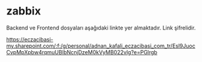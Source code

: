 # zabbix

Backend ve Frontend dosyaları aşağıdaki linkte yer almaktadır. Link şifrelidir.

https://eczacibasi-my.sharepoint.com/:f:/g/personal/adnan_kafali_eczacibasi_com_tr/Esl9JuocCvpMpXpbw4rqmuUBIbNcnjDzeM0kVyMB022vlg?e=PGlrgb
